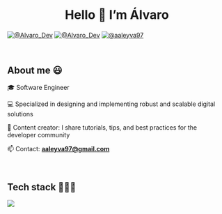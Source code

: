 <h1 align="center">Hello 👋 I’m Álvaro</h1> 

<p align="left">
  <a href="https://www.youtube.com/@Alvaro_Dev" target="blank"><img align="center" src="https://img.shields.io/badge/YouTube-FF0000?style=for-the-badge&logo=youtube&logoColor=white" alt="@Alvaro_Dev"  /></a>
<a href="https://www.linkedin.com/in/alvaro-leyva-09b226233/" target="blank"><img align="center" src="https://img.shields.io/badge/LinkedIn-0077B5?style=for-the-badge&logo=linkedin&logoColor=white" alt="@Alvaro_Dev"/></a>
<a href = "mailto:aaleyva97@gmail.com" target="blank"><img align="center" src="https://img.shields.io/badge/Gmail-D14836?style=for-the-badge&logo=gmail&logoColor=white" alt="@aaleyva97"  /></a>
  </p>
<br>
<h2>About me 😃</h2>
<!--Intro start-->

<p align="left">
🎓 Software Engineer

💻 Specialized in designing and implementing robust and scalable digital solutions

🎥 Content creator: I share tutorials, tips, and best practices for the developer community

📫 Contact: **aaleyva97@gmail.com**
<!--Intro end-->
  </p>
<br>

<h2 >Tech stack 👨🏻‍💻</h2>
<!--tech stack icons-->
<p align="left">
  <a href="https://skillicons.dev">
    <img src="https://skillicons.dev/icons?i=html,css,js,bootstrap,tailwind,angular,py,cs,dotnet,azure,mysql,postgres,firebase,supabase,reactivex,git,github,docker,postman,vscode,visualstudio,rider,ai&perline=12" />
  </a>
</p>
